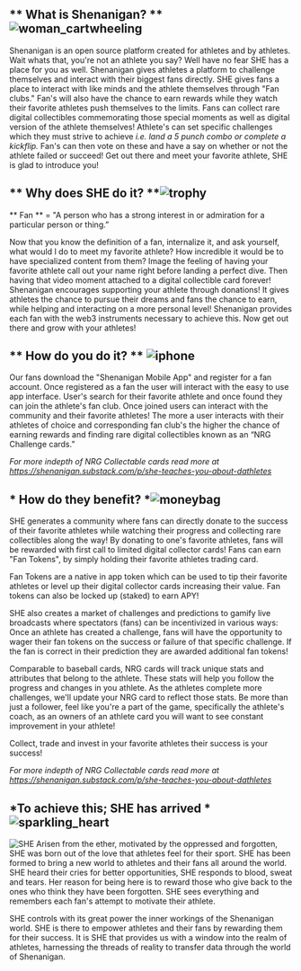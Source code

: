 ﻿## ** What is Shenanigan? ** ![woman_cartwheeling](https://lh6.googleusercontent.com/lJUzNtQP47lexQBdxruB084UG0G2IzRM_rN1tdIaUXNGQF4PMhT0che_hmY8GbxH6q2_Qf9bl4pzT4RXfaLH7iNquGHhv1VfcIWTKEJnCU_rbURBRts0_EGaG56GNaW5yIg9OPEG)

Shenanigan is an open source platform created for athletes and by athletes. Wait whats that, you're not an athlete you say? Well have no fear SHE has a place for you as well. Shenanigan gives athletes a platform to challenge themselves and interact with their biggest fans directly.  SHE gives fans a place to interact with like minds and the athlete themselves through "Fan clubs." Fan's will also have the chance to earn rewards while they watch their favorite athletes push themselves to the limits. Fans can collect rare digital collectibles commemorating those special moments as well as digital version of the athlete themselves! Athlete's can set specific challenges which they must strive to achieve *i.e. land a 5 punch combo or complete a kickflip.* Fan's can then vote on these and have a say on whether or not the athlete failed or succeed! Get out there and meet your favorite athlete, SHE is glad to introduce you!

## ** Why does SHE do it? **![trophy](https://lh3.googleusercontent.com/GHhpehfDWMyYfynU_GNYPlwimDWV3QazaqU9raCCvK0wstXGhMvy5HXBNbWRrNQUyZoAsXrA_FAxSrPFq0mMYAl76Nco4WtJNtNWP11jDWcZRZYmqsoZhhIHorlkr6SfrCRhVPIH)

** Fan ** = "A person who has a strong interest in or admiration for a particular person or thing.”

Now that you know the definition of a fan, internalize it, and ask yourself, what would I do to meet my favorite athlete? How incredible it would be to have specialized content from them? Image the feeling of having your favorite athlete call out your name right before landing a perfect dive. Then having that video moment attached to a digital collectible card forever!  Shenanigan encourages supporting your athlete through donations! It gives athletes the chance to pursue their dreams and fans the chance to earn, while helping and interacting on a more personal level! Shenanigan provides each fan with the web3 instruments necessary to achieve this. Now get out there and grow with your athletes! 

## ** How do you do it? ** ![iphone](https://lh6.googleusercontent.com/PUZX7_Li0FoaCsFyqfU1qve0nbcAQO1lBtNWdltyEyWKaB_RhCyYeJsYIBBJguKMf1qo9kYNdx2c1eLZoBlCojaNMeO1ShWsG93PbiFHf2wC5FuBsvKvTqdVWzs0QLmlwO09Q1ik)

Our fans download the "Shenanigan Mobile App" and register for a fan account. Once registered as a fan the user will interact with the easy to use app interface. User's search for their favorite athlete and once found they can join the athlete's fan club. Once joined users can interact with the community and their favorite athletes! The more a user interacts with their athletes of choice and corresponding fan club's the higher the chance of earning rewards and finding rare digital collectibles known as an “NRG Challenge cards.”

*For more indepth of NRG Collectable cards read more at https://shenanigan.substack.com/p/she-teaches-you-about-dathletes*

## * How do they benefit? *![moneybag](https://lh6.googleusercontent.com/HnldgSWanuvnisv_IkMKUvnoEWkk5KIrPl5C52bF0Ft_5qalW7koarsiXUD9DnFV_miiufmxBomIzOgy8SCAPMoobAqtSYhpHIGcapJYvH6ZSysfGn5o224WhixrD9DelON13mPO)

SHE generates a community where fans can directly donate to the success of their favorite athletes while watching their progress and collecting rare collectibles along the way! By donating to one's favorite athletes, fans will be rewarded with first call to limited digital collector cards! Fans can earn "Fan Tokens", by simply holding their favorite athletes trading card.

Fan Tokens are a native in app token which can be used to tip their favorite athletes or level up their digital collector cards increasing their value. Fan tokens can also be locked up (staked) to earn APY! 

SHE also creates a market of challenges and predictions to gamify live broadcasts where spectators (fans) can be incentivized in various ways:
Once an athlete has created a challenge, fans will have the opportunity to wager their fan tokens on the success or failure of that specific challenge. If the fan is correct in their prediction they are awarded additional fan tokens!

Comparable to baseball cards, NRG cards will track unique stats and attributes that belong to the athlete. These stats will help you follow the progress and changes in you athlete. As the athletes complete more challenges, we'll update your NRG card to reflect those stats. Be more than just a follower, feel like you're a part of the game, specifically the athlete's coach, as an owners of an athlete card you will want to see constant improvement in your athlete!

Collect, trade and invest in your favorite athletes their success is your success! 

*For more indepth of NRG Collectable cards read more at https://shenanigan.substack.com/p/she-teaches-you-about-dathletes*

## *To achieve this; SHE has arrived *![sparkling_heart](https://lh4.googleusercontent.com/5WW4MOcBkrUq2AuMGFdId_SeJRijzWKeHjPtzi5t5oYDbZGnv7MD9LrIK-ut0eF039y30WG1PW68EiKT2LKtYSgVgv8s3wdQAawTFuctWT_aSgg3PcisaMPegRb3uofbGb6JUl2w)

![SHE](https://github.com/kittyslasher/docs/blob/master/static/img/SHEimage.jpg?raw=true)
Arisen from the ether, motivated by the oppressed and forgotten, SHE was born out of the love that athletes feel for their sport. SHE has been formed to bring a new world to athletes and their fans all around the world. SHE heard their cries for better opportunities, SHE responds to blood, sweat and tears. Her reason for being here is to reward those who give back to the ones who think they have been forgotten. SHE sees everything and remembers each fan's attempt to motivate their athlete.

SHE controls with its great power the inner workings of the Shenanigan world. SHE is there to empower athletes and their fans by rewarding them for their success. It is SHE that provides us with a window into the realm of athletes, harnessing the threads of reality to transfer data through the world of Shenanigan.

